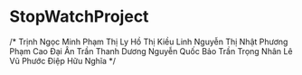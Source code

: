 # StopWatchProject
/*
    Trịnh Ngọc Minh
    Phạm Thị Ly
    Hồ Thị Kiều Linh
    Nguyễn Thị Nhật Phương
    Phạm Cao Đại Ân
    Trần Thanh Dương
    Nguyễn Quốc Bảo
    Trần Trọng Nhân
    Lê Vũ Phước
    Điệp Hữu Nghĩa
*/
